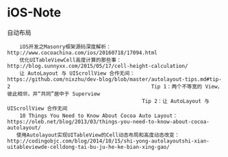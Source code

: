 # iOS-Note

自动布局

        iOS开发之Masonry框架源码深度解析：      http://www.cocoachina.com/ios/20160718/17094.html
        优化UITableViewCell高度计算的那些事：   http://blog.sunnyxx.com/2015/05/17/cell-height-calculation/
        让 AutoLayout 与 UIScrollView 合作无间：https://github.com/nixzhu/dev-blog/blob/master/autolayout-tips.md#tip-2                                              Tip 1：两个不等宽的 View，彼此相邻，并“共同”居中于 Superview
                                                Tip 2：让 AutoLayout 与 UIScrollView 合作无间
        10 Things You Need to Know About Cocoa Auto Layout：          https://oleb.net/blog/2013/03/things-you-need-to-know-about-cocoa-autolayout/                                        
       使用Autolayout实现UITableView的Cell动态布局和高度动态改变：http://codingobjc.com/blog/2014/10/15/shi-yong-autolayoutshi-xian-uitableviewde-celldong-tai-bu-ju-he-ke-bian-xing-gao/
       
       
        

